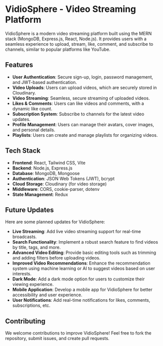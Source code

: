 # VidioSphere - Video Streaming Platform

VidioSphere is a modern video streaming platform built using the MERN stack (MongoDB, Express.js, React, Node.js). It provides users with a seamless experience to upload, stream, like, comment, and subscribe to channels, similar to popular platforms like YouTube.

## Features

- **User Authentication**: Secure sign-up, login, password management, and JWT-based authentication.
- **Video Uploads**: Users can upload videos, which are securely stored in Cloudinary.
- **Video Streaming**: Seamless, secure streaming of uploaded videos.
- **Likes & Comments**: Users can like videos and comments, with a dynamic like count.
- **Subscription System**: Subscribe to channels for the latest video updates.
- **Profile Management**: Users can manage their avatars, cover images, and personal details.
- **Playlists**: Users can create and manage playlists for organizing videos.

## Tech Stack

- **Frontend**: React, Tailwind CSS, Vite
- **Backend**: Node.js, Express.js
- **Database**: MongoDB, Mongoose
- **Authentication**: JSON Web Tokens (JWT), bcrypt
- **Cloud Storage**: Cloudinary (for video storage)
- **Middleware**: CORS, cookie-parser, dotenv
- **State Management**: Redux

## Future Updates

Here are some planned updates for VidioSphere:

- **Live Streaming**: Add live video streaming support for real-time broadcasts.
- **Search Functionality**: Implement a robust search feature to find videos by title, tags, and more.
- **Advanced Video Editing**: Provide basic editing tools such as trimming and adding filters before uploading videos.
- **Improved Video Recommendations**: Enhance the recommendation system using machine learning or AI to suggest videos based on user interests.
- **Dark Mode**: Add a dark mode option for users to customize their viewing experience.
- **Mobile Application**: Develop a mobile app for VidioSphere for better accessibility and user experience.
- **User Notifications**: Add real-time notifications for likes, comments, subscriptions, etc.

## Contributing

We welcome contributions to improve VidioSphere! Feel free to fork the repository, submit issues, and create pull requests.
